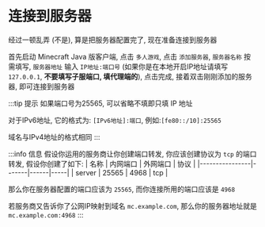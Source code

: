 # 连接到服务器

经过一顿乱弄 (不是), 算是把服务器配置完了, 现在准备连接到服务器

首先启动 Minecraft Java 版客户端, 点击 `多人游戏`, 点击 `添加服务器`, `服务器名称` 按需填写, `服务器地址` 输入 `IP地址:端口号` (如果你是在本地开启IP地址请填写 `127.0.0.1`, **不要填写子服端口, 填代理端的**), 点击完成, 接着双击刚刚添加的服务器, 即可连接到服务器

:::tip 提示
如果端口号为25565, 可以省略不填即只填 IP 地址

对于IPv6地址, 它的格式为: `[IPv6地址]:端口`, 例如:`[fe80::/10]:25565`

域名与IPv4地址的格式相同
:::

:::info 信息
假设你运用的服务商让你创建端口转发, 你应该创建协议为 `tcp` 的端口转发, 假设你创建了如下:
| 名称             | 内网端口  | 外网端口 | 协议  |
|----------------|-------|------|-----|
| server         | 25565 | 4968 | tcp |

那么你在服务器配置的端口应该为 `25565`, 而你连接所用的端口应该是 `4968`

若服务商又告诉你了公网IP映射到域名 `mc.example.com`, 那么你的服务器地址就是 `mc.example.com:4968`
:::